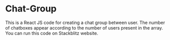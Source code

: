 # Chat-Group
This is a React JS code for creating a chat group between user. The number of chatboxes appear according to the number of users present in the array.
You can run this code on Stackblitz website.

